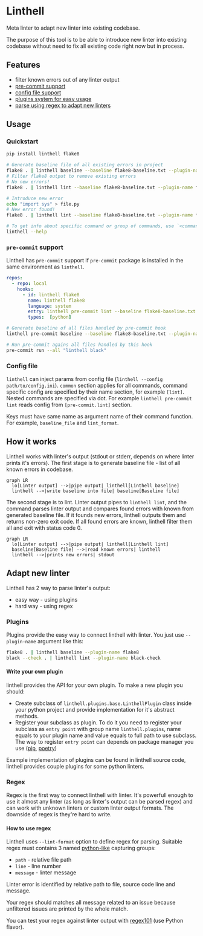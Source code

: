 # Linthell
Meta linter to adapt new linter into existing codebase.

The purpose of this tool is to be able to introduce new linter into existing codebase without need to fix all existing code right now but in process.

## Features
- filter known errors out of any linter output
- [pre-commit support](#pre-commit-support)
- [config file support](#config-file)
- [plugins system for easy usage](#plugins)
- [parse using regex to adapt new linters](#regex)

## Usage
### Quickstart
```bash
pip install linthell flake8

# Generate baseline file of all existing errors in project
flake8 . | linthell baseline --baseline flake8-baseline.txt --plugin-name flake8
# Filter flake8 output to remove existing errors
# No new errors!
flake8 . | linthell lint --baseline flake8-baseline.txt --plugin-name flake8

# Introduce new error
echo "import sys" > file.py
# New error found!
flake8 . | linthell lint --baseline flake8-baseline.txt --plugin-name flake8

# To get info about specific command or group of commands, use `<command> --help`
linthell --help
```

### `pre-commit` support
Linthell has `pre-commit` support if `pre-commit` package is installed in the same environment as `linthell`. 
```yaml
repos:
  - repo: local
    hooks:
      - id: linthell flake8
        name: linthell flake8
        language: system
        entry: linthell pre-commit lint --baseline flake8-baseline.txt --plugin-name flake8 --linter-command "flake8 --config ..."
        types:  [python]
```

```bash
# Generate baseline of all files handled by pre-commit hook
linthell pre-commit baseline --baseline flake8-baseline.txt --plugin-name flake8 --linter-command "flake8 --config ..." --hook-name "linthell flake8" 

# Run pre-commit agains all files handled by this hook
pre-commit run --all "linthell black"
```

### Config file
`linthell` can inject params from config file (`linthell --config path/to/config.ini`). `common` section applies for all commands, command specific config are specified by their name section, for example `[lint]`. Nested commands are specified via dot. For example `linthell pre-commit lint` reads config from `[pre-commit.lint]` section.

Keys must have same name as argument name of their command function. For example, `baseline_file` and `lint_format`.


## How it works
Linthell works with linter's output (stdout or stderr, depends on where linter prints it's errors). The first stage is to generate baseline file - list of all known errors in codebase.
```mermaid
graph LR
  lo[Linter output] -->|pipe output| linthell[Linthell baseline]
  linthell -->|write baseline into file| baseline[Baseline file]
```

The second stage is to lint. Linter output pipes to `linthell lint`, and the command parses linter output and compares found errors with known from generated baseline file. If it founds new errors, linthell outputs them and returns non-zero exit code. If all found errors are known, linthell filter them all and exit with status code 0.
```mermaid
graph LR
  lo[Linter output] -->|pipe output| linthell[Linthell lint]
  baseline[Baseline file] -->|read known errors| linthell
  linthell -->|prints new errors| stdout
```

## Adapt new linter
Linthell has 2 way to parse linter's output:
- easy way - using plugins
- hard way - using regex

### Plugins
Plugins provide the easy way to connect linthell with linter. You just use `--plugin-name` argument like this:
```bash
flake8 . | linthell baseline --plugin-name flake8
black --check . | linthell lint --plugin-name black-check
```

#### Write your own plugin
linthell provides the API for your own plugin. To make a new plugin you should:
- Create subclass of `linthell.plugins.base.LinthellPlugin` class inside your python project and provide implementation for it's abstract methods.
- Register your subclass as plugin. To do it you need to register your subclass as `entry point` with group name `linthell.plugins`, name equals to your plugin name and value equals to full path to use subclass. The way to register `entry point` can depends on package manager you use ([pip](https://setuptools.pypa.io/en/latest/userguide/entry_point.html#entry-points-for-plugins), [poetry](https://python-poetry.org/docs/pyproject/#plugins))

Example implementation of plugins can be found in linthell source code, linthell provides couple plugins for some python linters.


### Regex
Regex is the first way to connect linthell with linter. It's powerfull enough to use it almost any linter (as long as linter's output can be parsed regex) and can work with unknown linters or custom linter output formats. The downside of regex is they're hard to write.

#### How to use regex
Linthell uses `--lint-format` option to define regex for parsing. Suitable regex must contains 3 named [python-like](https://docs.python.org/3/howto/regex.html#:~:text=The%20syntax%20for%20a%20named%20group%20is%20one%20of%20the%20Python%2Dspecific%20extensions%3A%20(%3FP%3Cname%3E...).%20name%20is%2C%20obviously%2C%20the%20name%20of%20the%20group) capturing groups: 
- `path` - relative file path 
- `line` - line number
- `message` - linter message

Linter error is identified by relative path to file, source code line and message.

Your regex should matches all message related to an issue because unfiltered issues are printed by the whole match.

You can test your regex against linter output with [regex101](https://regex101.com/r/QkLsit/1) (use Python flavor).